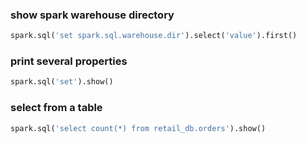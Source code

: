 ### show spark warehouse directory
```python
spark.sql('set spark.sql.warehouse.dir').select('value').first()
```

### print several properties
```python
spark.sql('set').show()
```


### select from a table
```python
spark.sql('select count(*) from retail_db.orders').show()
```